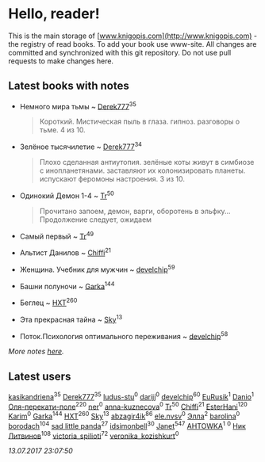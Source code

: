 # Hello, reader!
This is the main storage of [www.knigopis.com](http://www.knigopis.com) - the registry of read books.
To add your book use www-site. All changes are committed and synchronized with this git repository.
Do not use pull requests to make changes here.


## Latest books with notes
* Немного мира тьмы ~ [Derek777](users/153/15386028-yandex)<sup>35</sup>
    > Короткий. Мистическая пыль в глаза. гипноз. разговоры о тьме. 4 из 10.

* Зелёное тысячилетие ~ [Derek777](users/153/15386028-yandex)<sup>34</sup>
    > Плохо сделанная антиутопия. зелёные коты живут в симбиозе с инопланетянами. заставляют их колонизировать планеты. испускают феромоны настроения. 3 из 10.

* Одинокий Демон 1-4 ~ [Tr](users/122/12282474-vkontakte)<sup>50</sup>
    > Прочитано запоем, демон, варги, оборотень в эльфку... Продолжение следует, ожидаем

* Самый первый ~ [Tr](users/122/12282474-vkontakte)<sup>49</sup>

* Альтист Данилов ~ [Chiffi](users/105/105831994080785626680-google)<sup>21</sup>

* Женщина. Учебник для мужчин ~ [develchip](users/852/85203415-vkontakte)<sup>59</sup>

* Башни полуночи ~ [Garka](users/115/115753719718250012620-google)<sup>144</sup>

* Беглец ~ [HXT](users/100/100002563462782-facebook)<sup>260</sup>

* Эта прекрасная тайна ~ [Sky](users/118/118049897850017649660-google)<sup>13</sup>

* Поток.Психология оптимального переживания ~ [develchip](users/852/85203415-vkontakte)<sup>58</sup>


_More notes [here](latest_books_with_notes.md)._


## Latest users
[kasikandriena](users/152/152488954-vkontakte)<sup>35</sup> 
[Derek777](users/153/15386028-yandex)<sup>35</sup> 
[ludus-stu](users/278/278300225-yandex)<sup>0</sup> 
[darijj](users/308/30890874-vkontakte)<sup>0</sup> 
[develchip](users/852/85203415-vkontakte)<sup>60</sup> 
[EuRusik](users/178/1788922883-facebook)<sup>1</sup> 
[Danio](users/112/112694474287465491328-google)<sup>1</sup> 
[Оля-перекати-поле](users/108/10848515355906827860-mailru)<sup>220</sup> 
[ner](users/102/102526509209081648246-google)<sup>0</sup> 
[anna-kuznecova](users/169/169947386-vkontakte)<sup>0</sup> 
[Tr](users/122/12282474-vkontakte)<sup>50</sup> 
[Chiffi](users/105/105831994080785626680-google)<sup>21</sup> 
[EsterHani](users/305/30558181-vkontakte)<sup>120</sup> 
[Karim](users/151/1512667952125284-facebook)<sup>0</sup> 
[Garka](users/115/115753719718250012620-google)<sup>144</sup> 
[HXT](users/100/100002563462782-facebook)<sup>260</sup> 
[Sky](users/118/118049897850017649660-google)<sup>13</sup> 
[abzagir4ik](users/362/3621623-vkontakte)<sup>86</sup> 
[ele.nvsv](users/504/50498112-vkontakte)<sup>0</sup> 
[Элла](users/100/1002037069862545-facebook)<sup>2</sup> 
[barolina](users/111/111866341985603744943-google)<sup>0</sup> 
[borodach](users/157/15706320-vkontakte)<sup>104</sup> 
[sad little panda](users/188/1882525281990290-facebook)<sup>27</sup> 
[idsimonbell](users/380/380554090-vkontakte)<sup>30</sup> 
[Janet](users/108/108113656204404967440-google)<sup>547</sup> 
[AHTOWKA](users/451/4517385-yandex)<sup>1</sup> 
[](users/104/104738523506260-facebook)<sup>0</sup> 
[Ник Литвинов](users/241/241974816-vkontakte)<sup>108</sup> 
[victoria_spilioti](users/219/219259003-vkontakte)<sup>72</sup> 
[veronika_kozishkurt](users/958/95843305-vkontakte)<sup>0</sup> 


_13.07.2017 23:07:50_
